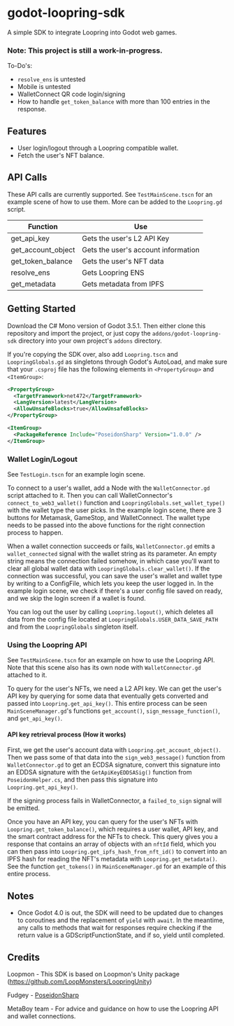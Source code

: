 # godot-loopring-sdk
A simple SDK to integrate Loopring into Godot web games.

### Note: This project is still a work-in-progress.

To-Do's:
- `resolve_ens` is untested
- Mobile is untested
- WalletConnect QR code login/signing
- How to handle `get_token_balance` with more than 100 entries in the response.

## Features
- User login/logout through a Loopring compatible wallet.
- Fetch the user's NFT balance.

## API Calls
These API calls are currently supported. See `TestMainScene.tscn` for an example scene of how to use them. More can be added to the `Loopring.gd` script.

| Function | Use |
| ------ | ------ |
| get_api_key | Gets the user's L2 API Key |
| get_account_object | Gets the user's account information |
| get_token_balance | Gets the user's NFT data |
| resolve_ens | Gets Loopring ENS |
| get_metadata | Gets metadata from IPFS |

## Getting Started
Download the C# Mono version of Godot 3.5.1. Then either clone this repository and import the project, or just copy the `addons/godot-loopring-sdk` directory into your own project's `addons` directory.

If you're copying the SDK over, also add `Loopring.tscn` and `LoopringGlobals.gd` as singletons through Godot's AutoLoad, and make sure that your `.csproj` file has the following elements in `<PropertyGroup>` and `<ItemGroup>`:
```xml
<PropertyGroup>
  <TargetFramework>net472</TargetFramework>
  <LangVersion>latest</LangVersion>
  <AllowUnsafeBlocks>true</AllowUnsafeBlocks>
</PropertyGroup>
```
```xml
<ItemGroup>
  <PackageReference Include="PoseidonSharp" Version="1.0.0" />
</ItemGroup>
``` 

### Wallet Login/Logout
See `TestLogin.tscn` for an example login scene.

To connect to a user's wallet, add a Node with the `WalletConnector.gd` script attached to it. Then you can call WalletConnector's `connect_to_web3_wallet()` function and `LoopringGlobals.set_wallet_type()` with the wallet type the user picks. In the example login scene, there are 3 buttons for Metamask, GameStop, and WalletConnect. The wallet type needs to be passed into the above functions for the right connection process to happen.

When a wallet connection succeeds or fails, `WalletConnector.gd` emits a `wallet_connected` signal with the wallet string as its parameter. An empty string means the connection failed somehow, in which case you'll want to clear all global wallet data with `LoopringGlobals.clear_wallet()`. If the connection was successful, you can save the user's wallet and wallet type by writing to a ConfigFile, which lets you keep the user logged in. In the example login scene, we check if there's a user config file saved on ready, and we skip the login screen if a wallet is found.

You can log out the user by calling `Loopring.logout()`, which deletes all data from the config file located at `LoopringGlobals.USER_DATA_SAVE_PATH` and from the `LoopringGlobals` singleton itself.

### Using the Loopring API
See `TestMainScene.tscn` for an example on how to use the Loopring API. Note that this scene also has its own node with `WalletConnector.gd` attached to it.

To query for the user's NFTs, we need a L2 API key. We can get the user's API key by querying for some data that eventually gets converted and passed into `Loopring.get_api_key()`. This entire process can be seen `MainSceneManager.gd`'s functions `get_account()`, `sign_message_function()`, and `get_api_key()`.

#### API key retrieval process (How it works)
First, we get the user's account data with `Loopring.get_account_object()`. Then we pass some of that data into the `sign_web3_message()` function from `WalletConnector.gd` to get an ECDSA signature, convert this signature into an EDDSA signature with the `GetApiKeyEDDSASig()` function from `PoseidonHelper.cs`, and then pass this signature into `Loopring.get_api_key()`.

If the signing process fails in WalletConnector, a `failed_to_sign` signal will be emitted.

Once you have an API key, you can query for the user's NFTs with `Loopring.get_token_balance()`, which requires a user wallet, API key, and the smart contract address for the NFTs to check. This query gives you a response that contains an array of objects with an `nftId` field, which you can then pass into `Loopring.get_ipfs_hash_from_nft_id()` to convert into an IPFS hash for reading the NFT's metadata with `Loopring.get_metadata()`. See the function `get_tokens()` in `MainSceneManager.gd` for an example of this entire process.

## Notes
- Once Godot 4.0 is out, the SDK will need to be updated due to changes to coroutines and the replacement of `yield` with `await`. In the meantime, any calls to methods that wait for responses require checking if the return value is a GDScriptFunctionState, and if so, yield until completed.

## Credits
Loopmon - This SDK is based on Loopmon's Unity package (https://github.com/LoopMonsters/LoopringUnity)

Fudgey - [PoseidonSharp](https://github.com/fudgebucket27/PoseidonSharp)

MetaBoy team - For advice and guidance on how to use the Loopring API and wallet connections.
